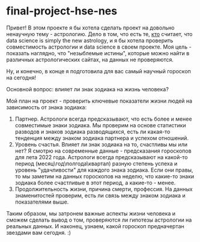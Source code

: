 # final-project-hse-nes

Привет! В этом проекте я бы хотела сделать проект на довольно ненаучную тему - астрологию. Дело в том, что есть те, [кто](https://www.livemint.com/Sundayapp/zDSjhU5IzcuI7ypo6W4WtL/Why-data-science-is-simply-the-new-astrology.html) считает, что data science is simply the new astrology, и я бы хотела проверить совместимость астрологии и data science в своем проекте. Моя цель - показать наглядно, что "незыблемые истины", которые можно найти в различных астрологических сайтах, на данных не проверяются. 

Ну, и конечно, в конце я подготовила для вас самый научный гороскоп на сегодня!


Основной вопрос: влияет ли знак зодиака на жизнь человека?

Мой план на проект - проверить ключевые показатели жизни людей на зависимость от знака зодиака: 
1. Партнер. Астрологи всегда предсказывают, что есть более и менее совместимые знаки зодиака. Мы проверим на основе статистики разводов и знаков зодиака разводящихся, есть ли какая-то тенденция между знаком зодиака партнера и успехом отношений.
2. Уровень счастья. Влияет ли знак зодиака на то, счастливы мы или нет? Я смотрю на современные данные - предсказания гороскопов для лета 2022 года. Астрологи всегда предсказывают на какой-то период (месяц\год\полгода\квартал) разную степень успеха и уровень "удачливости" для каждого знака зодиака. Если они правы, то мы заметим на данных гороскопов на неделю, что какие-то знаки зодиака более счастливые в этот период, а какие-то - менее.
3. Продолжительность жизни, причина смерти, профессия. На данных знаменитостей проверим, есть ли связь между знаком зодиака и показателями выше. 

Таким образом, мы затронем важные аспекты жизни человека и сможем сделать вывод о том, проверяются ли гипотезы астрологии на реальных данных. И наконец, узнаем, какой гороскоп предначертан звездами вам сегодня. :)

